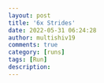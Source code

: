 ```yaml
---
layout: post
title: '6x Strides'
date: 2022-05-31 06:24:28
author: multishiv19
comments: true
category: [runs]
tags: [Run]
description: 
---
```


<div width='100%' class='strava-embed-placeholder' data-embed-type='activity' data-embed-id='7233600253'></div>
<script src='https://strava-embeds.com/embed.js'></script>
